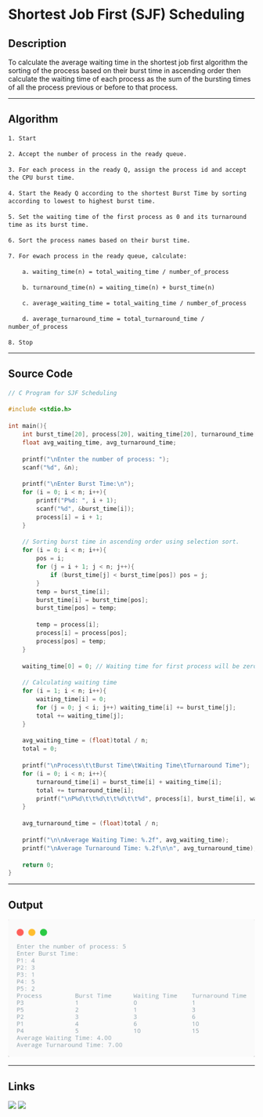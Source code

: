 # Shortest Job First (SJF) Scheduling

## Description

To calculate the average waiting time in the shortest job first algorithm the sorting of the process based on their burst time in ascending order then calculate the waiting time of each process as the sum of the bursting times of all the process previous or before to that process.

---

## Algorithm

    1. Start

    2. Accept the number of process in the ready queue.

    3. For each process in the ready Q, assign the process id and accept the CPU burst time.

    4. Start the Ready Q according to the shortest Burst Time by sorting according to lowest to highest burst time.

    5. Set the waiting time of the first process as 0 and its turnaround time as its burst time.

    6. Sort the process names based on their burst time.

    7. For ewach process in the ready queue, calculate:

        a. waiting_time(n) = total_waiting_time / number_of_process

        b. turnaround_time(n) = waiting_time(n) + burst_time(n)

        c. average_waiting_time = total_waiting_time / number_of_process

        d. average_turnaround_time = total_turnaround_time / number_of_process
    
    8. Stop

***

## Source Code

```c
// C Program for SJF Scheduling

#include <stdio.h>

int main(){
    int burst_time[20], process[20], waiting_time[20], turnaround_time[20], i, j, n, total = 0, pos, temp;
    float avg_waiting_time, avg_turnaround_time;

    printf("\nEnter the number of process: ");
    scanf("%d", &n);

    printf("\nEnter Burst Time:\n");
    for (i = 0; i < n; i++){
        printf("P%d: ", i + 1);
        scanf("%d", &burst_time[i]);
        process[i] = i + 1;
    }

    // Sorting burst time in ascending order using selection sort.
    for (i = 0; i < n; i++){
        pos = i;
        for (j = i + 1; j < n; j++){
            if (burst_time[j] < burst_time[pos]) pos = j;
        }
        temp = burst_time[i];
        burst_time[i] = burst_time[pos];
        burst_time[pos] = temp;

        temp = process[i];
        process[i] = process[pos];
        process[pos] = temp;
    }

    waiting_time[0] = 0; // Waiting time for first process will be zero.

    // Calculating waiting time
    for (i = 1; i < n; i++){
        waiting_time[i] = 0;
        for (j = 0; j < i; j++) waiting_time[i] += burst_time[j];
        total += waiting_time[j];
    }

    avg_waiting_time = (float)total / n;
    total = 0;
    
    printf("\nProcess\t\tBurst Time\tWaiting Time\tTurnaround Time");
    for (i = 0; i < n; i++){
        turnaround_time[i] = burst_time[i] + waiting_time[i];
        total += turnaround_time[i];
        printf("\nP%d\t\t%d\t\t%d\t\t%d", process[i], burst_time[i], waiting_time[i], turnaround_time[i]);
    }

    avg_turnaround_time = (float)total / n;

    printf("\n\nAverage Waiting Time: %.2f", avg_waiting_time);
    printf("\nAverage Turnaround Time: %.2f\n\n", avg_turnaround_time);

    return 0;
}
```
---

## Output

![SJF](./LR04.png)

***

## Links

[<img src="https://img.shields.io/badge/-Replit-FF0000?style=for-the-badge&logo=replit">][replit]
[<img src="https://img.shields.io/badge/-GitHub-FF7F00?style=for-the-badge&logo=github">][github]

[replit]: https://replit.com/@kabirdeula/SJF-Scheduling
[github]: https://github.com/kabirdeula/OperatingSystemLabReport/blob/main/src/Lab%20Report%2004/main.c